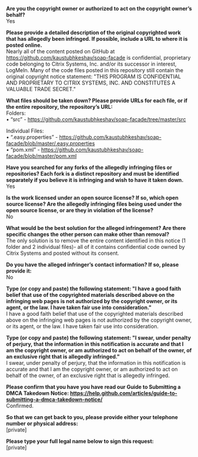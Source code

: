 **Are you the copyright owner or authorized to act on the copyright owner’s behalf?**  
Yes

**Please provide a detailed description of the original copyrighted work that has allegedly been infringed. If possible, include a URL to where it is posted online.**  
Nearly all of the content posted on GitHub at https://github.com/kaustubhkeshav/soap-facade is confidential, proprietary code belonging to Citrix Systems, Inc. and/or its successor in interest, LogMeIn. Many of the code files posted in this repository still contain the original copyright notice statement: "THIS PROGRAM IS CONFIDENTIAL AND PROPRIETARY TO CITRIX SYSTEMS, INC. AND CONSTITUTES A VALUABLE TRADE SECRET."

**What files should be taken down? Please provide URLs for each file, or if the entire repository, the repository’s URL:**  
Folders:  
•	“src” - https://github.com/kaustubhkeshav/soap-facade/tree/master/src

Individual Files:  
•	“.easy.properties” - https://github.com/kaustubhkeshav/soap-facade/blob/master/.easy.properties  
•	“pom.xml” - https://github.com/kaustubhkeshav/soap-facade/blob/master/pom.xml

**Have you searched for any forks of the allegedly infringing files or repositories? Each fork is a distinct repository and must be identified separately if you believe it is infringing and wish to have it taken down.** 
Yes

**Is the work licensed under an open source license? If so, which open source license? Are the allegedly infringing files being used under the open source license, or are they in violation of the license?**  
No

**What would be the best solution for the alleged infringement? Are there specific changes the other person can make other than removal?**  
The only solution is to remove the entire content identified in this notice (1 folder and 2 individual files)- all of it contains confidential code owned by Citrix Systems and posted without its consent.

**Do you have the alleged infringer’s contact information? If so, please provide it:**  
No

**Type (or copy and paste) the following statement: "I have a good faith belief that use of the copyrighted materials described above on the infringing web pages is not authorized by the copyright owner, or its agent, or the law. I have taken fair use into consideration."**  
I have a good faith belief that use of the copyrighted materials described above on the infringing web pages is not authorized by the copyright owner, or its agent, or the law. I have taken fair use into consideration.

**Type (or copy and paste) the following statement: "I swear, under penalty of perjury, that the information in this notification is accurate and that I am the copyright owner, or am authorized to act on behalf of the owner, of an exclusive right that is allegedly infringed."**  
I swear, under penalty of perjury, that the information in this notification is accurate and that I am the copyright owner, or am authorized to act on behalf of the owner, of an exclusive right that is allegedly infringed.

**Please confirm that you have you have read our Guide to Submitting a DMCA Takedown Notice: https://help.github.com/articles/guide-to-submitting-a-dmca-takedown-notice/**  
Confirmed.

**So that we can get back to you, please provide either your telephone number or physical address:**  
[private]  

**Please type your full legal name below to sign this request:**  
[private]
